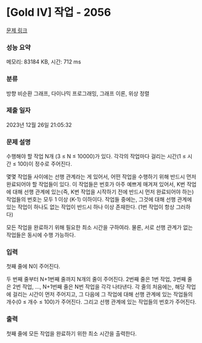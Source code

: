 # [Gold IV] 작업 - 2056 

[문제 링크](https://www.acmicpc.net/problem/2056) 

### 성능 요약

메모리: 83184 KB, 시간: 712 ms

### 분류

방향 비순환 그래프, 다이나믹 프로그래밍, 그래프 이론, 위상 정렬

### 제출 일자

2023년 12월 26일 21:05:32

### 문제 설명

<p>수행해야 할 작업 N개 (3 ≤ N ≤ 10000)가 있다. 각각의 작업마다 걸리는 시간(1 ≤ 시간 ≤ 100)이 정수로 주어진다.</p>

<p>몇몇 작업들 사이에는 선행 관계라는 게 있어서, 어떤 작업을 수행하기 위해 반드시 먼저 완료되어야 할 작업들이 있다. 이 작업들은 번호가 아주 예쁘게 매겨져 있어서, K번 작업에 대해 선행 관계에 있는(즉, K번 작업을 시작하기 전에 반드시 먼저 완료되어야 하는) 작업들의 번호는 모두 1 이상 (K-1) 이하이다. 작업들 중에는, 그것에 대해 선행 관계에 있는 작업이 하나도 없는 작업이 반드시 하나 이상 존재한다. (1번 작업이 항상 그러하다)</p>

<p>모든 작업을 완료하기 위해 필요한 최소 시간을 구하여라. 물론, 서로 선행 관계가 없는 작업들은 동시에 수행 가능하다.</p>

### 입력 

 <p>첫째 줄에 N이 주어진다.</p>

<p>두 번째 줄부터 N+1번째 줄까지 N개의 줄이 주어진다. 2번째 줄은 1번 작업, 3번째 줄은 2번 작업, ..., N+1번째 줄은 N번 작업을 각각 나타낸다. 각 줄의 처음에는, 해당 작업에 걸리는 시간이 먼저 주어지고, 그 다음에 그 작업에 대해 선행 관계에 있는 작업들의 개수(0 ≤ 개수 ≤ 100)가 주어진다. 그리고 선행 관계에 있는 작업들의 번호가 주어진다.</p>

### 출력 

 <p>첫째 줄에 모든 작업을 완료하기 위한 최소 시간을 출력한다.</p>

